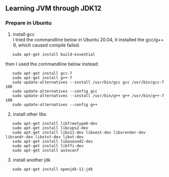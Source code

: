 ## Learning JVM through JDK12

### Prepare in Ubuntu
1. install gcc  
   I tried the commandline below in Ubuntu 20.04, it installed the gcc/g++ 9, which caused compile failed.  
```commandline
   sudo apt-get install build-essential  
```
   
   then I used the commandline below instead:  
```commandline
   sudo apt-get install gcc-7  
   sudo apt-get install g++-7  
   sudo update-alternatives --install /usr/bin/gcc gcc /usr/bin/gcc-7 100  
   sudo update-alternatives --config gcc  
   sudo update-alternatives --install /usr/bin/g++ g++ /usr/bin/g++-7 100  
   sudo update-alternatives --config g++  
```

2. install other libs  
```commandline
   sudo apt-get install libfreetype6-dev  
   sudo apt-get install libcups2-dev  
   sudo apt-get install libx11-dev libxext-dev libxrender-dev librandr-dev libxtst-dev libxt-dev  
   sudo apt-get install libasound2-dev  
   sudo apt-get install libffi-dev
   sudo apt-get install autoconf
```
3. install another jdk
```commandline
   sudo apt-get install openjdk-11-jdk
```
